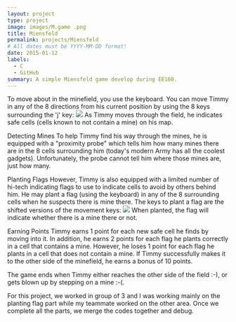 ```yaml
---
layout: project
type: project
image: images/M.game .png
title: Miensfeld
permalink: projects/Miensfeld
# All dates must be YYYY-MM-DD format!
date: 2015-01-12
labels:
  - C
  - GitHub
summary: A simple Miensfeld game develop during EE160.
---
```

To move about in the minefield, you use the keyboard. You can move Timmy in any of the 8 directions from his current position by using the 8 keys surrounding the 'j' key:
<img class="ui image" src="{{ site.baseurl }}/images/move_around.png">
As Timmy moves through the field, he indicates safe cells (cells known to not contain a mine) on his map.

Detecting Mines
To help Timmy find his way through the mines, he is equipped with a "proximity probe" which tells him how many mines there are in the 8 cells surrounding him (today's modern Army has all the coolest gadgets). Unfortunately, the probe cannot tell him where those mines are, just how many.

Planting Flags
However, Timmy is also equipped with a limited number of hi-tech indicating flags to use to indicate cells to avoid by others behind him. He may plant a flag (using the keyboard) in any of the 8 surrounding cells when he suspects there is mine there. The keys to plant a flag are the shifted versions of the movement keys: 
<img class="ui image" src="{{ site.baseurl }}/images/planting_flags.png">
When planted, the flag will indicate whether there is a mine there or not.

Earning Points
Timmy earns 1 point for each new safe cell he finds by moving into it. In addition, he earns 2 points for each flag he plants correctly in a cell that contains a mine. However, he loses 1 point for each flag he plants in a cell that does not contain a mine.
If Timmy successfully makes it to the other side of the minefield, he earns a bonus of 10 points.

The game ends when Timmy either reaches the other side of the field :-), or gets blown up by stepping on a mine :-(.

For this project, we worked in group of 3 and I was working mainly on the planting flag part while my teammate worked on the other area. Once we complete all the parts, we merge the codes together and debug. 


